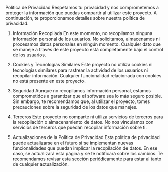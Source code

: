 Política de Privacidad
Respetamos tu privacidad y nos comprometemos a proteger la información que puedas compartir al utilizar este proyecto. A continuación, te proporcionamos detalles sobre nuestra política de privacidad.

1. Información Recopilada
En este momento, no recopilamos ninguna información personal de los usuarios. No solicitamos, almacenamos ni procesamos datos personales en ningún momento. Cualquier dato que se maneje a través de este proyecto está completamente bajo el control de los usuarios.

2. Cookies y Tecnologías Similares
Este proyecto no utiliza cookies ni tecnologías similares para rastrear la actividad de los usuarios ni recopilar información. Cualquier funcionalidad relacionada con cookies no está presente en este proyecto.

3. Seguridad
Aunque no recopilamos información personal, estamos comprometidos a garantizar que el software sea lo más seguro posible. Sin embargo, te recomendamos que, al utilizar el proyecto, tomes precauciones sobre la seguridad de los datos que manejes.

4. Terceros
Este proyecto no comparte ni utiliza servicios de terceros para la recopilación o almacenamiento de datos. No nos vinculamos con servicios de terceros que puedan recopilar información sobre ti.

5. Actualizaciones de la Política de Privacidad
Esta política de privacidad puede actualizarse en el futuro si se implementan nuevas funcionalidades que puedan implicar la recopilación de datos. En ese caso, se actualizará esta página y se te notificará sobre los cambios. Te recomendamos revisar esta sección periódicamente para estar al tanto de cualquier actualización.
